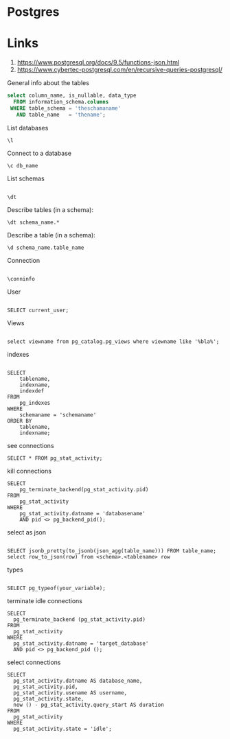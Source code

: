 # Postgres

# Links
1. https://www.postgresql.org/docs/9.5/functions-json.html
1. https://www.cybertec-postgresql.com/en/recursive-queries-postgresql/

General info about the tables

```sql
select column_name, is_nullable, data_type
  FROM information_schema.columns
 WHERE table_schema = 'theschamaname'
   AND table_name   = 'thename';
```

List databases 
```
\l
```

Connect to a database
```
\c db_name
```

List schemas
```

\dt

```

Describe tables (in a schema):
```
\dt schema_name.*
```

Describe a table (in a schema):
```
\d schema_name.table_name

```

Connection
```

\conninfo

```

User

```

SELECT current_user;

```

Views
```

select viewname from pg_catalog.pg_views where viewname like '%bla%';

```

indexes


```

SELECT
    tablename,
    indexname,
    indexdef
FROM
    pg_indexes
WHERE
    schemaname = 'schemaname'
ORDER BY
    tablename,
    indexname;

```

see connections

```
SELECT * FROM pg_stat_activity;
```

kill connections

```
SELECT
	pg_terminate_backend(pg_stat_activity.pid)
FROM
	pg_stat_activity
WHERE
	pg_stat_activity.datname = 'databasename'
	AND pid <> pg_backend_pid();

```

select as json

```

SELECT jsonb_pretty(to_jsonb(json_agg(table_name))) FROM table_name;
select row_to_json(row) from <schema>.<tablename> row

```



types

```

SELECT pg_typeof(your_variable);

```


terminate idle connections

```
SELECT
  pg_terminate_backend (pg_stat_activity.pid)
FROM
  pg_stat_activity
WHERE
  pg_stat_activity.datname = 'target_database'
  AND pid <> pg_backend_pid ();
```

select connections

```
SELECT
  pg_stat_activity.datname AS database_name,
  pg_stat_activity.pid,
  pg_stat_activity.usename AS username,
  pg_stat_activity.state,
  now () - pg_stat_activity.query_start AS duration
FROM
  pg_stat_activity
WHERE
  pg_stat_activity.state = 'idle';
```

